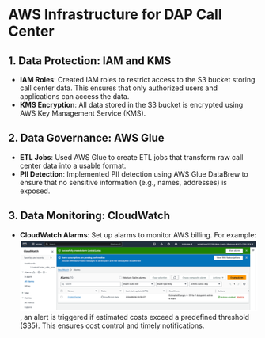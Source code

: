 # AWS Infrastructure for DAP Call Center

## 1. Data Protection: IAM and KMS
- **IAM Roles**: Created IAM roles to restrict access to the S3 bucket storing call center data. This ensures that only authorized users and applications can access the data.
- **KMS Encryption**: All data stored in the S3 bucket is encrypted using AWS Key Management Service (KMS).

## 2. Data Governance: AWS Glue
- **ETL Jobs**: Used AWS Glue to create ETL jobs that transform raw call center data into a usable format.
- **PII Detection**: Implemented PII detection using AWS Glue DataBrew to ensure that no sensitive information (e.g., names, addresses) is exposed.

## 3. Data Monitoring: CloudWatch
- **CloudWatch Alarms**: Set up alarms to monitor AWS billing.
  For example:
   ![example](/images/Dolares35.png),
   an alert is triggered if estimated costs exceed a predefined threshold ($35). This ensures cost control and timely notifications.
